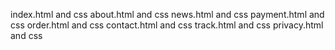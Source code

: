 index.html and css
about.html and css
news.html and css
payment.html and css
order.html and css 
contact.html and css
track.html and css
privacy.html and css
